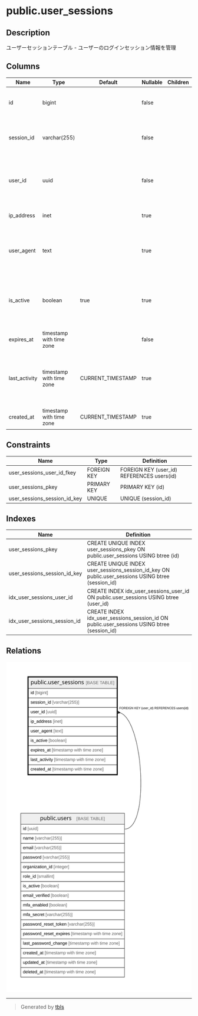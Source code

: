# public.user_sessions

## Description

ユーザーセッションテーブル - ユーザーのログインセッション情報を管理

## Columns

| Name | Type | Default | Nullable | Children | Parents | Comment |
| ---- | ---- | ------- | -------- | -------- | ------- | ------- |
| id | bigint |  | false |  |  | セッションID（主キー、自動掲番） |
| session_id | varchar(255) |  | false |  |  | セッション識別子（ユニーク制約あり） |
| user_id | uuid |  | false |  | [public.users](public.users.md) | ユーザーID（外部キー、ユーザーテーブルのID） |
| ip_address | inet |  | true |  |  | ユーザーのIPアドレス |
| user_agent | text |  | true |  |  | ユーザーエージェント情報（ブラウザやデバイス情報） |
| is_active | boolean | true | true |  |  | セッションの有効フラグ（TRUE: 有効、FALSE: 無効） |
| expires_at | timestamp with time zone |  | false |  |  | セッションの有効期限 |
| last_activity | timestamp with time zone | CURRENT_TIMESTAMP | true |  |  | 最後のアクティビティ日時（セッションの最終アクティビティ） |
| created_at | timestamp with time zone | CURRENT_TIMESTAMP | true |  |  | セッション作成日時 |

## Constraints

| Name | Type | Definition |
| ---- | ---- | ---------- |
| user_sessions_user_id_fkey | FOREIGN KEY | FOREIGN KEY (user_id) REFERENCES users(id) |
| user_sessions_pkey | PRIMARY KEY | PRIMARY KEY (id) |
| user_sessions_session_id_key | UNIQUE | UNIQUE (session_id) |

## Indexes

| Name | Definition |
| ---- | ---------- |
| user_sessions_pkey | CREATE UNIQUE INDEX user_sessions_pkey ON public.user_sessions USING btree (id) |
| user_sessions_session_id_key | CREATE UNIQUE INDEX user_sessions_session_id_key ON public.user_sessions USING btree (session_id) |
| idx_user_sessions_user_id | CREATE INDEX idx_user_sessions_user_id ON public.user_sessions USING btree (user_id) |
| idx_user_sessions_session_id | CREATE INDEX idx_user_sessions_session_id ON public.user_sessions USING btree (session_id) |

## Relations

![er](public.user_sessions.svg)

---

> Generated by [tbls](https://github.com/k1LoW/tbls)
